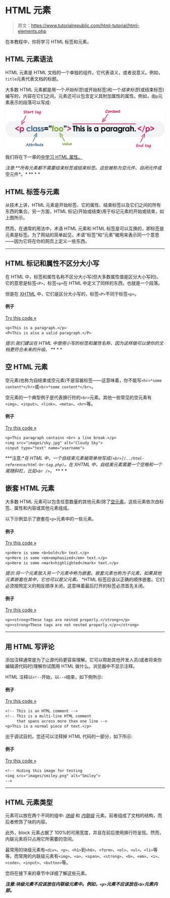 # HTML 元素

> 原文：<https://www.tutorialrepublic.com/html-tutorial/html-elements.php>

在本教程中，你将学习 HTML 标签和元素。

## HTML 元素语法

HTML 元素是 HTML 文档的一个单独的组件。它代表语义，或者说意义。例如，`title`元素代表文档的标题。

大多数 HTML 元素都是用一个*开始标签*(或开始标签)和一个*结束标签*(或结束标签)编写的，内容在它们之间。元素还可以包含定义其附加属性的属性。例如，由`p`元素表示的段落可以写成:

![HTML Element Syntax Illustration](img/dc73d36862bc6d80533a99854ead4da2.png)

我们将在下一章的[中学习 HTML 属性。](html-attributes.php)

 ***注意:**所有元素都不需要结束标签或结束标签。这些被称为*空元件*、*自闭元件*或*空元件*。*  ** * *

## HTML 标签与元素

从技术上讲，HTML 元素是开始标签、它的属性、结束标签以及它们之间的所有东西的集合。另一方面，HTML 标记(开始或结束)用于标记元素的开始或结束，如上图所示。

然而，在通常的用法中，术语 HTML 元素和 HTML 标签是可以互换的，即标签是元素是标签。为了网站的简单起见，术语“标签”和“元素”被用来表示同一个意思——因为它将在你的网页上定义一些东西。

* * *

## HTML 标记和属性不区分大小写

在 HTML 中，标签和属性名称不区分大小写(但大多数属性值是区分大小写的)。它的意思是标签`<P>`，标签`<p>`在 HTML 中定义了同样的东西，也就是一个段落。

但是在 [XHTML](../xhtml-tutorial.php) 中，它们是区分大小写的，标签`<P>`不同于标签`<p>`。

#### 例子

[Try this code »](../codelab.php?topic=html&file=case-insensitivity "Try this code using online Editor")

```
<p>This is a paragraph.</p>
<P>This is also a valid paragraph.</P>
```

 *提示:我们建议在 HTML 中使用小写的标签和属性名称，因为这样做可以使你的文档更符合未来的升级。*  ** * *

## 空 HTML 元素

空元素(也称为自结束或空元素)不是容器标签——这意味着，你不能写`<hr>*some content*</hr>`或`<br>*some content*</br>`。

空元素的一个典型例子是代表换行符的`<br>`元素。其他一些常见的空元素有`<img>`、`<input>`、`<link>`、`<meta>`、`<hr>`等。

#### 例子

[Try this code »](../codelab.php?topic=html&file=empty-elements "Try this code using online Editor")

```
<p>This paragraph contains <br> a line break.</p>
<img src="images/sky.jpg" alt="Cloudy Sky">
<input type="text" name="username">
```

 ***注意:**在 HTML 中，一个自结束元素被简单地写成`[<br>](../html-reference/html-br-tag.php)`。在 XHTML 中，自结束元素需要一个空格和一个尾随斜杠，比如`<br />`。*  ** * *

## 嵌套 HTML 元素

大多数 HTML 元素可以包含任意数量的其他元素(除了[空元素](#empty-elements)，这些元素依次由标签、属性和内容或其他元素组成。

以下示例显示了嵌套在`<p>`元素中的一些元素。

#### 例子

[Try this code »](../codelab.php?topic=html&file=nesting-elements "Try this code using online Editor")

```
<p>Here is some <b>bold</b> text.</p>
<p>Here is some <em>emphasized</em> text.</p>
<p>Here is some <mark>highlighted</mark> text.</p>
```

 *提示:将一个元素放入另一个元素中称为嵌套。嵌套元素也称为子元素，如果其他元素嵌套在其中，它也可以是父元素。*  *HTML 标签应该以正确的顺序嵌套。它们必须按照定义的相反顺序关闭，这意味着最后打开的标签必须首先关闭。

#### 例子

[Try this code »](../codelab.php?topic=html&file=nesting-order "Try this code using online Editor")

```
<p><strong>These tags are nested properly.</strong></p>
<p><strong>These tags are not nested properly.</p></strong>
```

* * *

## 用 HTML 写评论

添加注释通常是为了让源代码更容易理解。它可以帮助其他开发人员(或者将来你编辑源代码时)理解你试图用 HTML 做什么。浏览器中不显示注释。

HTML 注释以`<!--`开始，以`-->`结束，如下例所示:

#### 例子

[Try this code »](../codelab.php?topic=html&file=comment-syntax "Try this code using online Editor")

```
<!-- This is an HTML comment -->
<!-- This is a multi-line HTML comment 
     that spans across more than one line -->
<p>This is a normal piece of text.</p>
```

出于调试目的，您还可以注释掉 HTML 代码的一部分，如下所示:

#### 例子

[Try this code »](../codelab.php?topic=html&file=commenting-code "Try this code using online Editor")

```
<!-- Hiding this image for testing
<img src="images/smiley.png" alt="Smiley">
-->
```

* * *

## HTML 元素类型

元素可以放在两个不同的组中: *[块级](../css-tutorial/css-visual-formatting.php#block-level)* 和 *[内联级](../css-tutorial/css-visual-formatting.php#inline-level)* 元素。前者组成了文档的结构，而后者修饰了块的内容。

此外，block 元素占据了 100%的可用宽度，并且在前后使用换行符呈现。然而，内联元素将只占用它所需要的空间。

最常用的块级元素有`<div>`、`<p>`、`<h1>`到`<h6>`、`<form>`、`<ol>`、`<ul>`、`<li>`等等。而常用的内联级元素有`<img>`、`<a>`、`<span>`、`<strong>`、`<b>`、`<em>`、`<i>`、`<code>`、`<input>`、`<button>`等。

您将在接下来的章节中详细了解这些元素。

 ***注意:**块级元素不应该放在内联级元素中。例如，`<p>`元素不应该放在`<b>`元素内部。*****